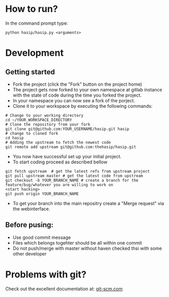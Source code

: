 How to run?
===========

In the command prompt type:

    python hasip/hasip.py <arguments>

Development
===========

Getting started
---------------

* Fork the project (click the "Fork" button on the project home)
* The project gets now forked to your own namespace at gitlab instance with the state of code during the time you forked the project.
* In your namespace you can now see a fork of the porject.
* Clone it to your workspace by executing the following commands:

```
# Change to your working directory
cd ~/YOUR_WORKSPACE_DIRECTORY
# Clone the repository from your fork
git clone git@github.com:YOUR_USERNAME/hasip.git hasip
# change to cloned fork
cd hasip
# Adding the upstream to fetch the newest code
git remote add upstream git@github.com:thehasip/hasip.git
```

* You now have successful set up your initial project.
* To start coding proceed as described bellow

```
git fetch upstream  # get the latest refs from upstream project
git pull upstream master # get the latest code from upstream
git checkout -b YOUR_BRANCH_NAME # create a branch for the feature/bug/whatever you are willing to work on
<start hacking>
git push origin YOUR_BRANCH_NAME
```

* To get your branch into the main repositry create a "Merge request" via the webinterface.

Before pusing:
--------------

* Use good commit message
* Files which belongs togehter should be all within one commit
* Do not push/merge with master without haven checked thsi with some other developer

Problems with git?
==================

Check out the excellent documentation at: [git-scm.com](http://git-scm.com/documentation)
